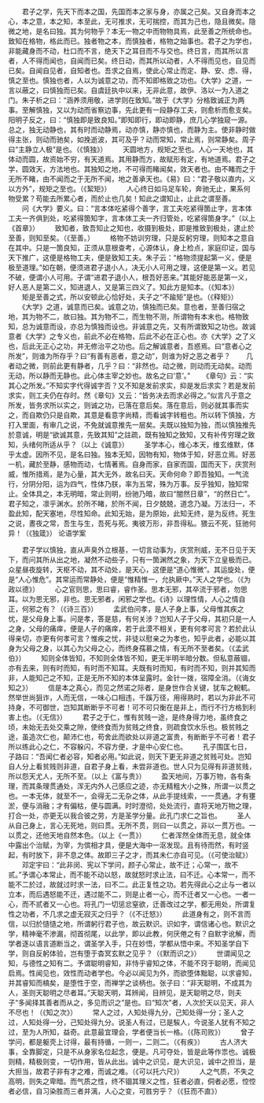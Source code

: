 <!-- { "loadSidebar": true } -->
　　君子之学，先天下而本之国，先国而本之家与身，亦属之己矣。又自身而本之心，本之意，本之知，本至此，无可推求，无可揣控，而其为己也，隐且微矣。隐微之地，是名曰独。其为何物乎？本无一物之中而物物具焉，此至善之所统命也。致知在格物，格此而已。独者物之本，而慎独者，格物之始事也。君子之为学也，非能藏身而不动，杜口而不言，绝天下之耳目而不与交也。终日言，而其所以言者，人不得而闻也，自闻而已矣。终日动，而其所以动者，人不得而见也，自见而已矣。自闻自见者，自知者也。吾求之自焉，使此心常止而定、静、安、虑、得，慎之至也。慎独也者，人以为诚意之功，而不知即格致之功也。《大学》之道，一言以蔽之，曰慎独而已矣。自虞廷执中以来，无非此意，故伊、洛以一为入道之门。朱子析之曰：“涵养须用敬，进学则在致知。”故于《大学》分格致诚正为两事。至解慎独，又以为动而省察边事，先此更有一段静存工夫，则愈析而愈支矣。阳明子反之，曰：“慎独即是致良知。”即知即行，即动即静，庶几心学独窥一源。总之，独无动静也，其有时而动静焉，动亦慎，静亦慎也，而静为主。使非静时做得主张，则动而驰矣，如挽逝波，其可及乎？动而常知，常止焉，则常静矣。周子曰“主静立人极”是也。（《慎独》）
　　天圆地方，规矩之至也。人心一天地也，其体动而圆，故资始不穷，有天道焉。其用静而方，故赋形有定，有地道焉。君子之学，圆效天，方法地也。其独知之地，不可得而睹闻矣，效天者也。由不睹而之于无所不睹，由不闻而之于无所不闻，地之善承天也。《易》曰：“君子敬以直内，义以方外”，规矩之至也。（《絜矩》）
　　人心终日如马足车轮，奔驰无止，果系何物受累？苟能去所累心者，而於止也几矣！知此之谓知止，止此之谓至善。
　　问《大学》要义。曰：“言本体吃紧得个善字，言工夫吃紧得箇止字，言本体工夫一齐俱到处，吃紧得箇知字，言本体工夫一齐归管处，吃紧得箇身字。”（以上《首章》）
　　致知者，致吾知止之知也，收摄到极处，即是推致到极处，逮止於至善，则知至矣。（《至善。）
　　格物不妨训穷理，只是反躬穷理，则知本之意自在其中。只是一箇良知，正须从意根查考，心源体认，身上检点，家庭印证，国与天下推广，这便是格物工夫，便是致知工夫。朱子云：“格物须提起第一义，便是极至道理。”如在朝，便须进君子退小人，决无小人可用之理，这便是第一义。若见不破，便谓小人可用。子谓“进君子退小人，根吾好恶来。”其能好能恶是第一义，好人恶人是第二义，知进退人，又是第三四义了。知此方是知本。（《知本》）
　　矩是至善之式，所以安顿此心恰好处，夫子之“不踰矩”是也。（《释矩》）
　　《大学》之道，诚意而已矣。诚意之功，慎独而已矣。意也者，至善归宿之地，其为物不二，故曰独。其为物不二，而生物不测，所谓物有本末也。格物致知，总为诚意而设，亦总为慎独而设也。非诚意之先，又有所谓致知之功也。故诚意者《大学》之专义也，前此不必在格物，后此不必在正心也。亦《大学》之了义也，后此无正心之功，并无修治平之功也。后之解诚意者，吾惑焉。曰“意者心之所发”，则谁为所存乎？曰“有善有恶者，意之动”，则谁为好之恶之者乎？
　　几者动之微，则前此更有静者，几乎？曰：“非然也。动之微，则动而无动矣。动而无动，所以静而无静也。此心体主宰之妙也。故名之曰‘意’。”
　　《章句》云：“实其心之所发。”不知实字代得诚字否？又不知是发前求实，抑是发后求实？若是发前求实，则工夫仍在存时。然《章句》又云：“皆务决去而求必得之。”似言凡于意之所发，皆务求所以实之，则诚之功，已落在意后矣。落在意后，则必就其事而实之，而自欺仍只是自欺，其意是看意字尚精，而看诚字转粗也。所以转下慎独，方打入里面，有审几之说，不免就诚意推先一层矣。夫既以独知为独，而以慎独推先於意诚，明是“欲诚其意，先致其知”之註疏，既有独知之致知，又有补传穷理之致知，头绪何所适从乎？（以上《诚意》）
　　圣学本心，维心本天，维玄维默，体乎太虚。因所不见，是名曰独。独本无知，因物有知，物体于知，好恶立焉。好恶一机，藏於至静，感物而动，七情著焉。自身而家，自家而国，国而天下，庆赏刑威，惟所措焉，是为心量，其大无外，故名曰天。天命何命？即吾独知。一气流行，分阴分阳，运为四气，性体乃朕，率为五常，殊为万事。反乎独知，独知常止。全体具之，本无明暗，常止则明，纷驰乃暗，故曰“闇然日章”，“的然日亡”。君子知之，凛乎渊水。於所不睹，於所不闻，日夕兢兢，道念乃凝。万法归一，不盈此知，配天塞地，尽性知命。此知无始，是为原始，此知无终，是为反终。死生之说，晝夜之常，吾生与生，吾死与死。夷彼万形，非吾得私。猥云不死，狂驰何异！（《独箴》）
论语学案

　　君子学以慎独，直从声臭外立根基，一切言动事为，庆赏刑威，无不日见于天下，而问其所从出之地，凝然不动些子，只有一箇渊然之象，为天下立皇极而已。众星昼夜旋转，天枢不动，其不动处，是天心，这便是“道心惟微”。其运旋处，便是“人心惟危”。其常运而常静处，便是“惟精惟一，允执厥中。”天人之学也。（《为政以德》）
　　心之官则思，思曰睿，睿作圣。思本无邪，其卒流于邪者，勿思耳。以为思无邪，非也。思无邪者，闲邪之学也。《诗》以理性情，人心之情自正，何邪之有？（《诗三百》）
　　孟武伯问孝，是人子身上事，父母惟其疾之忧，是父母身上事。问是孝，答是慈，有何关涉？岂知人子于父母，其初只是一人之身，父母的痛痒，便是人子的痛痒，若于此漠不相关，更有何孝可言？若於此认得亲切，亦更有何孝可言？惟疾之忧，非徒以慰亲之为孝也，知乎此者，必能以其身为父母之身，以其心为父母之心，而终身孺慕之情，有无所不至者矣。（《孟武伯》）
　　知则全体皆知，不知则全体皆不知，更无半明半暗分数。但私意蔽锢，亦有去来，则有时而知，有时而不知耳。夫既有时而知，有时而不知，则并其知而非，人能知己之不知，正是无所不知的本体呈露时。金针一拨，宿障全消。（《诲女知之》）
　　信是本之真心，而见之然诺之际者，是身世作合关键，犹车之輗軏。然举世尚狙诈，人而无信，一味心口相违，千蹊万径，用得熟时，若以为非此不可持身，不可御世，岂知其断断乎不可者！可不可只衡在是非上，而行不行方格到利害上也。（《无信》）
　　君子之于仁，惟有贫贱一途，是终身得力地，虽终食之顷，未始无去处交乘之隙，使终食而为贫贱之终食，则疏食饮水乐也。极贫贱之途，虽造次仁也，颠沛仁也，苟舍此而欲处以非道之富贵，有断断乎不可者！君子所以练此心之仁，不容躲闪，不容方便，才是中心安仁也。
　　孔子围匡七日，子路曰：“吾闻仁者必容，知者必用。”如此说，则天下更无非道之贫贱可处。岂知自人分上看贫贱则非道，自君子身上看，未尝非道也。世人只为见得有非道贫贱，所以怨天尤人，无所不至。（以上《富与贵》）
　　盈天地间，万事万物，各有条理，而其条理贯通处，浑无内外人己感应之迹，亦无精粗大小之殊，所谓一以贯之也。一本无体，就至不一，会得无二无杂之体，从此手提线索，一一贯通。才有壅淤，便与消融；才有偏枯，便与圆满。时时澄彻，处处流行，直将天地万物之理，打合一处，亦更无以我合彼之劳，方是圣学分量。此孔门求仁之旨也。
　　圣人从自己身上，言心无死地，则曰贯。无所不贯，则曰一以贯之，非以一贯万也。一以贯之，还他天地自然本色。（以上《一贯》）
　　仁者浑然全体而无息，就全体中露出个治赋，为宰，为傧相才具，便是大海中一沤发现。且有待而然，有时竖起，有时放下，非不息之体。故即三子之才，而其未仁亦自可见。（《可使治赋》）
　　邓定宇曰：“此非闵、宪以下学问，颜子心常止，故不迁；心常一，故不贰。”予谓心本常止，而不能不动以怒，故就怒时求止法，曰不迁。心本常一，而不能不二於过，故就过时求一法，曰不二。此正复性之功。若先得此心之止与一者以立本，而后遇怒能不迁，遇过能不二，则是止者一心，而不迁者又一心也。一者一心，而不贰者又一心也。将孔门一切惩忿窒欲，迁善改过之学，都无用处，所谓复性之功者，不几求之虚无寂灭之归乎？（《不迁怒》）
　　此道身有之，则不言而信，以归於慥慥之地，所谓躬行君子也，故云默识。识如字，谓信诸心也。默识之学，精神毫不渗漏，彻首彻尾，以此学，即以此教，何厌倦之有？自默字讹解，而学者逐以语言道断当之，谓圣学入手，只在妙悟，学都从悟中来。不知圣学自下学，则自反躬体验，岂有堕于杳冥玄默之见乎？（《默而识之》）
　　世谓闻见之知，与德性之知有二。予谓聪明睿知，非恃乎睿知之体，不能不窍于聪明，而闻见启焉。性闻见也，效性而动者学也。今必以闻见为外，而欲堕体黜聪，以求睿知，并其睿知而槁矣，是堕性于空，而禅学之谈柄也。张子曰：“非天聪明，不成其为人，圣则天聪明之尽者耳。”天聪天明，耳辨闻，目辨见，是天聪明之尽，则夫子“多闻择其善者而从之，多见而识之”是也。曰“知次”者，人次於天以见天，非人不尽也！（《知之次》）
　　常人之过，人知处得九分，己知处得一分；圣人之过，人知处得一分，己知处得九分。说圣人有过，已是騃人，今说圣人犹有不知之过，至为人所知，益奇。此意最宜理会，学者便当长一格。（《陈司败》）
　　曾子学问，都是躯壳上讨得，最有持循，一则一，二则二。（《有疾》）
　　古人济大事，全靠脚定，只是不从身家名位起念，便是。凡可夺处，皆是此等作祟也。诚极则精，精极则变，一切作用，皆从此出。诚中之识见，是大识见，诚中之担当，是大担当，故君子非有才之难，而诚之难。（《可以托六尺》）
　　人之气质，不失之高明，则失之卑暗。而气质之性，终不锢其理义之性，狂者必直，侗者必愿，悾悾者必信，自习染胜而三者并漓，人心之变，可胜穷乎？（《狂而不直》）
